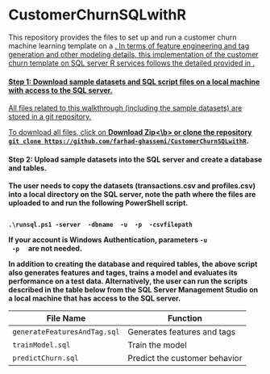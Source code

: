 # CustomerChurnSQLwithR
This repository provides the files to set up and run a customer churn machine learning template on a <a href="https://msdn.microsoft.com/en-us/library/mt604845.aspx" title="SQL Server R services">. In terms of feature engineering and tag generation and other modeling details, this implementation of the customer churn template on
SQL server R services follows the detailed provided in <a href="http://gallery.cortanaanalytics.com/Collection/Retail-Customer-Churn-Prediction-Template-1?share=1" title="the Azure ML template for customer churn">.  

#### Step 1: Download sample datasets and SQL script files on a local machine with access to the SQL server.
All files related to this walkthrough (including the sample datasets) are stored in a git repository. 
  
To download all files, click on <b>Download Zip<\b> or clone the repository <code>git clone https://github.com/farhad-ghassemi/CustomerChurnSQLwithR</code>.

#### Step 2: Upload sample datasets into the SQL server and create a database and tables.
The user needs to copy the datasets (transactions.csv and profiles.csv) into a local directory on the SQL server, note the path where the files are uploaded to and run the following PowerShell script.

<pre><code>
.\runsql.ps1 -server <server address> -dbname <name of the db you want to create> -u <user name> -p <password> -csvfilepath <path to the csv file to be uploaded to the table>
</code></pre>

If your account is Windows Authentication, parameters <code>-u <user name> -p <password> </code> are not needed. 

In addition to creating the database and 
required tables, the above script also generates features and tages, trains a model and evaluates its performance on a test data. Alternatively, the user can run the scripts described in the table below
from the SQL Server Management Studio on a local machine that has access to the SQL server.

|            File Name                    |          Function             |
|-----------------------------------------|-------------------------------|
| <code>generateFeaturesAndTag.sql</code> | Generates features and tags   |
| <code>trainModel.sql</code>             | Train the model               |
| <code>predictChurn.sql</code>           | Predict the customer behavior |